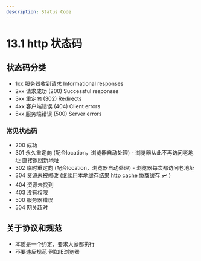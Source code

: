 ```yaml
---
description: Status Code
---
```


# 13.1 http 状态码

## 状态码分类

* 1xx 服务器收到请求 Informational responses
* 2xx 请求成功 \(200\) Successful responses
* 3xx 重定向 \(302\) Redirects
* 4xx 客户端错误 \(404\) Client errors
* 5xx 服务端错误 \(500\) Server errors

### 常见状态码

* 200 成功
* 301 永久重定向 \(配合location，浏览器自动处理\) - 浏览器从此不再访问老地址 直接返回新地址
* 302 临时重定向 \(配合location，浏览器自动处理\) - 浏览器每次都访问老地址 
* 304 资源未被修改 \(继续用本地缓存结果 [http cache 协商缓存 🛩](13.5-http-caching.md#xie-shang-huan-cun-dui-bi-huan-cun) \)
* 404 资源未找到
* 403 没有权限
* 500 服务器错误
* 504 网关超时

## 关于协议和规范

* 本质是一个约定，要求大家都执行
* 不要违反规范 例如IE浏览器


